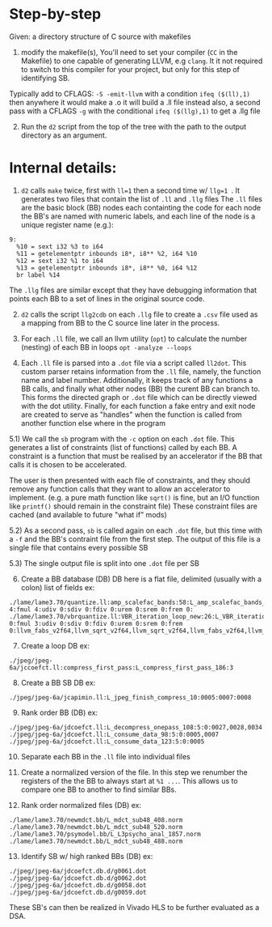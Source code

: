 # Step-by-step

Given: a directory structure of C source with makefiles

1) modify the makefile(s), 
You'll need to set your compiler (`CC` in the Makefile) to one capable of generating LLVM, e.g `clang`. It it not required to switch to this compiler for your project, but only for this step of identifying SB.

Typically add to CFLAGS: `-S -emit-llvm`
with a condition `ifeq ($(ll),1)`
then anywhere it would make a .o it will build a .ll file instead
also, a second pass with a CFLAGS `-g` with the conditional
`ifeq ($(llg),1)`
to get a .llg file

2) Run the `d2` script from the top of the tree with the path to the output directory as an argument.

# Internal details:

1) `d2` calls `make` twice, first with `ll=1` then a second time w/ `llg=1
`. It generates two files that contain the list of `.ll` and `.llg` files
The `.ll` files are the basic block (BB) nodes each containting the code for each node
the BB's are named with numeric labels, and each line of the node is a unique register name (e.g.):

```
9:
  %10 = sext i32 %3 to i64
  %11 = getelementptr inbounds i8*, i8** %2, i64 %10
  %12 = sext i32 %1 to i64
  %13 = getelementptr inbounds i8*, i8** %0, i64 %12
  br label %14
```

The `.llg` files are similar except that they have debugging information that points each BB to a set of lines in the original source code.

2) `d2` calls the script `llg2cdb` on each `.llg` file to create a `.csv` file used as a mapping from BB to the C source line later in the process.

3) For each `.ll` file, we call an llvm utility (`opt`) to calculate the number (nesting) of each BB in loops
`opt -analyze --loops`

4) Each `.ll` file is parsed into a `.dot` file via a script called `ll2dot`.
This custom parser retains information from the `.ll` file, namely, the function name and label number.
Additionally, it keeps track of any functions a BB calls,
and finally what other nodes (BB) the curent BB can branch to.
This forms the directed graph or `.dot` file which can be directly viewed with the dot utility.
Finally, for each function a fake entry and exit node are created to serve as "handles" when the function is called from another function else where in the program

5.1) We call the `sb` program with the `-c` option on each `.dot` file. This generates a list of constraints (list of functions) called by each BB.
A constraint is a function that must be realised by an accelerator if the BB that calls it is chosen to be accelerated.

The user is then presented with each file of constraints, and they should remove any function calls that they want to allow an accelerator to implement. (e.g. a pure math function like `sqrt()` is fine, but an I/O function like `printf()` should remain in the constraint file) These constraint files are cached (and available to future "what if" mods)

5.2) As a second pass, `sb` is called again on each `.dot` file, but this time with a `-f` and the BB's contraint file from the first step. The output of this file is a single file that contains every possible SB

5.3) The single output file is split into one `.dot` file per SB

6) Create a BB database (DB) DB here is a flat file, delimited (usually with a  colon) list of fields
ex:

```
./lame/lame3.70/quantize.ll:amp_scalefac_bands:58:L_amp_scalefac_bands_270:mul 4:fmul 4:udiv 0:sdiv 0:fdiv 0:urem 0:srem 0:frem 0:
./lame/lame3.70/vbrquantize.ll:VBR_iteration_loop_new:26:L_VBR_iteration_loop_new_116:mul 0:fmul 3:udiv 0:sdiv 0:fdiv 0:urem 0:srem 0:frem 0:llvm_fabs_v2f64,llvm_sqrt_v2f64,llvm_sqrt_v2f64,llvm_fabs_v2f64,llvm_sqrt_v2f64,llvm_sqrt_v2f64,llvm_fabs_v2f64,llvm_sqrt_v2f64,llvm_sqrt_v2f64
```

7) Create a loop DB
ex:

```
./jpeg/jpeg-6a/jccoefct.ll:compress_first_pass:L_compress_first_pass_186:3
```

8) Create a BB SB DB
ex:

```
./jpeg/jpeg-6a/jcapimin.ll:L_jpeg_finish_compress_10:0005:0007:0008
```

9) Rank order BB (DB)
ex:

```
./jpeg/jpeg-6a/jdcoefct.ll:L_decompress_onepass_108:5:0:0027,0028,0034
./jpeg/jpeg-6a/jdcoefct.ll:L_consume_data_98:5:0:0005,0007
./jpeg/jpeg-6a/jdcoefct.ll:L_consume_data_123:5:0:0005
```

10) Separate each BB in the `.ll` file into individual files

11) Create a normalized version of the file. In this step we renumber the registers of the the BB to always start at `%1 ...`. This allows us to compare one BB to another to find similar BBs.

12) Rank order normalized files (DB)
ex:

```
./lame/lame3.70/newmdct.bb/L_mdct_sub48_408.norm
./lame/lame3.70/newmdct.bb/L_mdct_sub48_520.norm
./lame/lame3.70/psymodel.bb/L_L3psycho_anal_1857.norm
./lame/lame3.70/newmdct.bb/L_mdct_sub48_488.norm
```

13) Identify SB w/ high ranked BBs (DB)
ex:

```
./jpeg/jpeg-6a/jdcoefct.db.d/g0061.dot
./jpeg/jpeg-6a/jdcoefct.db.d/g0062.dot
./jpeg/jpeg-6a/jdcoefct.db.d/g0058.dot
./jpeg/jpeg-6a/jdcoefct.db.d/g0059.dot
```

These SB's can then be realized in Vivado HLS to be further evaluated as a DSA.
